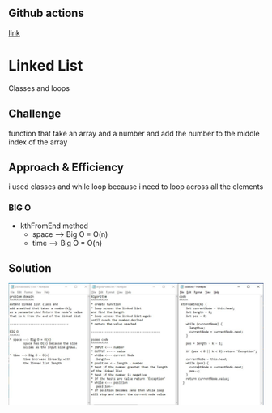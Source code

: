 ## Github actions
[link](https://github.com/ruwaid-401-advanced-javascript/data-structures-and-algorithms/pull/8/checks)

# Linked List 

Classes and loops

## Challenge

function that take an array and a number and add the number to the middle index of the array

## Approach & Efficiency

i used classes and while loop because i need to loop across all the elements
### BIG O
* kthFromEnd method
  * space --> Big O = O(n)
  * time --> Big O = O(n)

## Solution

![Reverse an array whitboard](../../assets/ll-kth-from-end.jpeg)